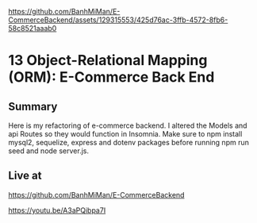
https://github.com/BanhMiMan/E-CommerceBackend/assets/129315553/425d76ac-3ffb-4572-8fb6-58c8521aaab0
# 13 Object-Relational Mapping (ORM): E-Commerce Back End

## Summary
Here is my refactoring of e-commerce backend. I altered the Models and api Routes so they would function in Insomnia. Make sure to npm install mysql2, sequelize, express and dotenv packages before running npm run seed and node server.js.

## Live at
https://github.com/BanhMiMan/E-CommerceBackend


https://youtu.be/A3aPQibpa7I
